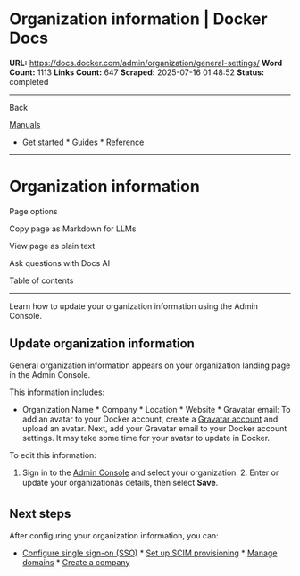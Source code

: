 # Organization information | Docker Docs

**URL:** https://docs.docker.com/admin/organization/general-settings/
**Word Count:** 1113
**Links Count:** 647
**Scraped:** 2025-07-16 01:48:52
**Status:** completed

---

Back

[Manuals](https://docs.docker.com/manuals/)

  * [Get started](https://docs.docker.com/get-started/)   * [Guides](https://docs.docker.com/guides/)   * [Reference](https://docs.docker.com/reference/)

* * *

# Organization information

Page options

Copy page as Markdown for LLMs

View page as plain text

Ask questions with Docs AI

Table of contents

* * *

Learn how to update your organization information using the Admin Console.

## Update organization information

General organization information appears on your organization landing page in the Admin Console.

This information includes:

  * Organization Name   * Company   * Location   * Website   * Gravatar email: To add an avatar to your Docker account, create a [Gravatar account](https://gravatar.com/) and upload an avatar. Next, add your Gravatar email to your Docker account settings. It may take some time for your avatar to update in Docker.

To edit this information:

  1. Sign in to the [Admin Console](https://app.docker.com/admin) and select your organization.   2. Enter or update your organizationâs details, then select **Save**.

## Next steps

After configuring your organization information, you can:

  * [Configure single sign-on \(SSO\)](https://docs.docker.com/enterprise/security/single-sign-on/configure/)   * [Set up SCIM provisioning](https://docs.docker.com/enterprise/security/provisioning/scim/)   * [Manage domains](https://docs.docker.com/enterprise/security/domain-management/)   * [Create a company](https://docs.docker.com/admin/company/new-company/)